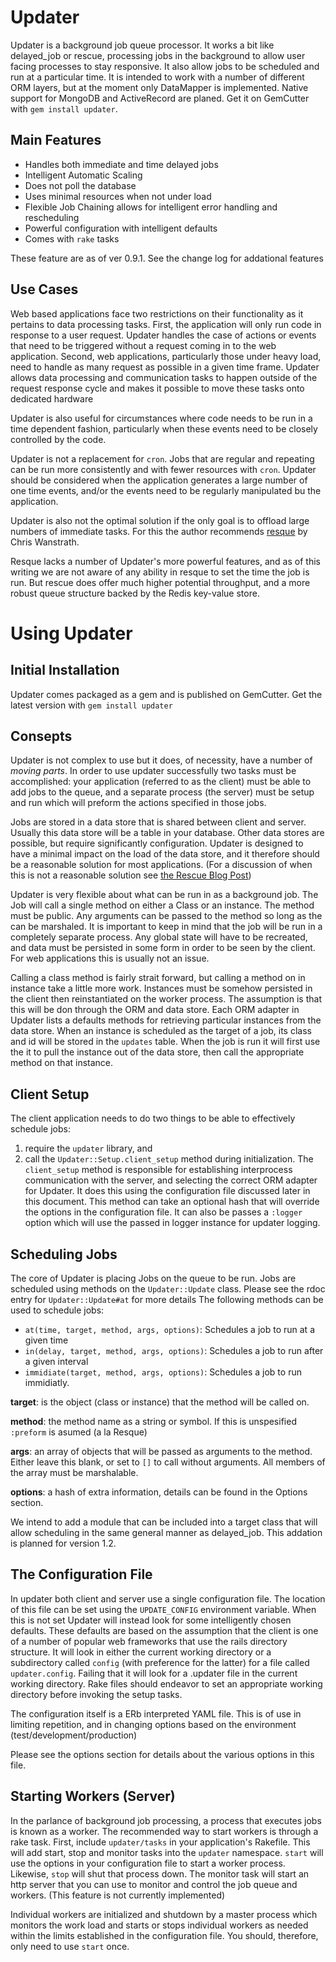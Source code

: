 Updater
=======

Updater is a background job queue processor.
It works a bit like delayed_job or rescue,
processing jobs in the background to allow user facing processes to stay responsive.
It also allow jobs to be scheduled and run at a particular time.
It is intended to work with a number of different ORM layers,
but at the moment only DataMapper is implemented.
Native support for MongoDB and ActiveRecord are planed.
Get it on GemCutter with `gem install updater`.

Main Features
-------------

* Handles both immediate and time delayed jobs
* Intelligent Automatic Scaling
* Does not poll the database
* Uses minimal resources when not under load
* Flexible Job Chaining allows for intelligent error handling and rescheduling
* Powerful configuration with intelligent defaults
* Comes with `rake` tasks

These feature are as of ver 0.9.1.  See the change log for addational features

Use Cases
---------

Web based applications face two restrictions on their functionality
as it pertains to data processing tasks.
First, the application will only run code in response to a user request.
Updater handles the case of actions or events that need to be triggered
without a request coming in to the web application.
Second, web applications, particularly those under heavy load,
need to handle as many request as possible in a given time frame.
Updater allows data processing and communication tasks
to happen outside of the request response cycle
and makes it possible to move these tasks onto dedicated hardware

Updater is also useful for circumstances where code needs to be run
in a time dependent fashion,
particularly when these events need to be closely controlled by the code.

Updater is not a replacement for `cron`.
Jobs that are regular and repeating can be run
more consistently and with fewer resources with `cron`.
Updater should be considered when the application generates
a large number of one time events,
and/or the events need to be regularly manipulated bu the application.

Updater is also not the optimal solution if the only goal
is to offload large numbers of immediate tasks.
For this the author recommends 
[resque](http://github.com/defunkt/resque)
by Chris Wanstrath.

Resque lacks a number of Updater's more powerful features,
and as of this writing we are not aware of any ability in resque
to set the time the job is run.
But rescue does offer much higher potential throughput, and
a more robust queue structure backed by the Redis key-value store.

Using Updater
=============

Initial Installation
--------------------

Updater comes packaged as a gem and is published on GemCutter.
Get the latest version with `gem install updater`

Consepts
--------

Updater is not complex to use but it does, of necessity, have a number of *moving parts*.
In order to use updater successfully two tasks must be accomplished:
your application (referred to as the client) must be able to add jobs to the queue,
and a separate process (the server) must be setup and run 
which will preform the actions specified in those jobs.

Jobs are stored in a data store that is shared between client and server.
Usually this data store will be a table in your database.
Other data stores are possible, but require significantly configuration.
Updater is designed to have a minimal impact on the load of the data store,
and it therefore should be a reasonable solution for most applications. 
(For a discussion of when this is not a reasonable solution see 
[the Rescue Blog Post](http://github.com/blog/542-introducing-resque))

Updater is very flexible about what can be run in as a background job.
The Job will call a single method on either a Class or an instance.
The method must be public.
Any arguments can be passed to the method so long as the can be marshaled.
It is important to keep in mind that the job will be run in a completely separate process.
Any global state will have to be recreated,
and data must be persisted in some form in order to be seen by the client.
For web applications this is usually not an issue.

Calling a class method is fairly strait forward,
but calling a method on in instance take a little more work.
Instances must be somehow persisted in the client
then reinstantiated on the worker process.
The assumption is that this will be don through the ORM and data store.
Each ORM adapter in Updater lists a defaults methods 
for retrieving particular instances from the data store.
When an instance is scheduled as the target of a job,
its class and id will be stored in the `updates` table.
When the job is run it will first use the it to pull the instance out of the data store,
then call the appropriate method on that instance.

Client Setup
------------

The client application needs to do two things to be able to effectively schedule jobs:
1) require the `updater` library, and
2) call the `Updater::Setup.client_setup` method during initialization.
The `client_setup` method is responsible for establishing interprocess communication with the server,
and selecting the correct ORM adapter for Updater.
It does this using the configuration file discussed later in this document.
This method can take an optional hash that will override the options in the configuration file.
It can also be passes a `:logger` option which will use the passed in logger instance for updater logging.

Scheduling Jobs
---------------

The core of Updater is placing Jobs on the queue to be run.
Jobs are scheduled using methods on the `Updater::Update` class.
Please see the rdoc entry for `Updater::Update#at` for more details
The following methods can be used to schedule jobs:

* `at(time, target, method, args, options)`: Schedules a job to run at a given time
* `in(delay, target, method, args, options)`: Schedules a job to run after a given interval
* `immidiate(target, method, args, options)`: Schedules a job to run immidiatly.
  
**target**: is the object (class or instance) that the method will be called on.

**method**: the method name as a string or symbol.
If this is unspesified `:preform` is asumed (a la Resque)

**args**: an array of objects that will be passed as arguments to the method.
Either leave this blank, or set to `[]` to call without arguments.
All members of the array must be marshalable.

**options**: a hash of extra information, details can be found in the Options section.

We intend to add a module that can be included into a target class
that will allow scheduling in the same general manner as delayed_job.
This addation is planned for version 1.2.

The Configuration File
----------------------

In updater both client and server use a single configuration file.
The location of this file can be set using the `UPDATE_CONFIG` environment variable.
When this is not set Updater will instead look for some intelligently chosen defaults.
These defaults are based on the assumption 
that the client is one of a number of popular web frameworks 
that use the rails directory structure.
It will look in either the current working directory or a subdirectory called `config`
(with preference for the latter) for a file called `updater.config`.
Failing that it will look for a .updater file in the current working directory.
Rake files should endeavor to set an appropriate working directory
before invoking the setup tasks.

The configuration itself is a ERb interpreted YAML file.
This is of use in limiting repetition, 
and in changing options based on the environment (test/development/production)

Please see the options section for details about the various options in this file.

Starting Workers (Server)
-------------------------

In the parlance of background job processing, 
a process that executes jobs is known as a worker.
The recommended way to start workers is through a rake task.
First, include `updater/tasks` in your application's Rakefile.
This will add start, stop and monitor tasks into the `updater` namespace.
`start` will use the options in your configuration file to start  a worker process.
Likewise, `stop` will shut that process down.
The monitor task will start an http server 
that you can use to monitor and control the job queue and workers.
(This feature is not currently implemented)

Individual workers are initialized and shutdown by a master process 
which monitors the work load and starts or stops individual workers as needed
within the limits established in the configuration file.
You should, therefore, only need to use `start` once.

